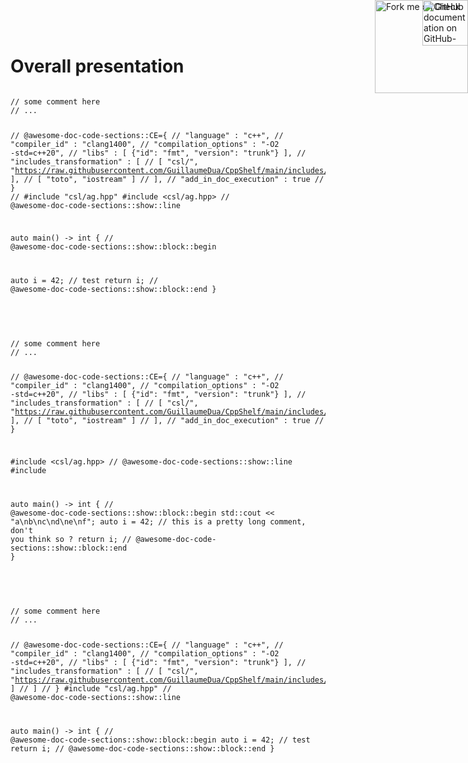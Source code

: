 
<div style="position: absolute; top: 0; right: 0;">
  <a href="https://github.com/GuillaumeDua/CppShelf">
    <img loading="lazy" width="149" height="149" src="https://github.blog/wp-content/uploads/2008/12/forkme_right_red_aa0000.png?resize=149%2C149" class="attachment-full size-full" alt="Fork me on GitHub" data-recalc-dims="1" align="right"
    style="position: relative; top: 0; right: 0; z-index: 1;">
  </a>
  <a href="https://guillaumedua.github.io/CppShelf/">
    <img loading="lazy" src="gh-pages-logo.png" alt="Check documentation on GitHub-pages" align="right" class="attachment-full size-full" height="73"
    style="position: absolute; top: 0; right: 0; z-index: 3;"
    >
  </a>
</div>

# Overall presentation

<div class='awesome-doc-code-sections_code-section'>
<pre><code>
// some comment here
// ...

// @awesome-doc-code-sections::CE={
//  "language"            : "c++",
//  "compiler_id"         : "clang1400",
//  "compilation_options" : "-O2 -std=c++20",
//  "libs"                : [ {"id": "fmt", "version": "trunk"} ],
//  "includes_transformation" : [
//        [ "csl/",       "https://raw.githubusercontent.com/GuillaumeDua/CppShelf/main/includes/ag/csl/" ],
//        [ "toto",       "iostream" ]
//  ],
//  "add_in_doc_execution" : true
//  }
// #include "csl/ag.hpp"
#include <csl/ag.hpp> // @awesome-doc-code-sections::show::line

auto main() -> int {
// @awesome-doc-code-sections::show::block::begin

auto i = 42; // test
return i;
// @awesome-doc-code-sections::show::block::end
}
</code></pre>
</div>

<br />

<div class='awesome-doc-code-sections_code-section'>
<pre><code>
// some comment here
// ...

// @awesome-doc-code-sections::CE={
//  "language"            : "c++",
//  "compiler_id"         : "clang1400",
//  "compilation_options" : "-O2 -std=c++20",
//  "libs"                : [ {"id": "fmt", "version": "trunk"} ],
//  "includes_transformation" : [
//        [ "csl/",       "https://raw.githubusercontent.com/GuillaumeDua/CppShelf/main/includes/ag/csl/" ],
//        [ "toto",       "iostream" ]
//  ],
//  "add_in_doc_execution" : true
//  }

#include <csl/ag.hpp> // @awesome-doc-code-sections::show::line
#include <iostream>

auto main() -> int {
// @awesome-doc-code-sections::show::block::begin
std::cout << "a\nb\nc\nd\ne\nf";
auto i = 42; // this is a pretty long comment, don't you think so ?
return i;
// @awesome-doc-code-sections::show::block::end
}
</code></pre>
</div>

<br />

<div class='awesome-doc-code-sections_basic-code-section' language="cpp">
<pre><code>
// some comment here
// ...

// @awesome-doc-code-sections::CE={
//  "language"            : "c++",
//  "compiler_id"         : "clang1400",
//  "compilation_options" : "-O2 -std=c++20",
//  "libs"                : [ {"id": "fmt", "version": "trunk"} ],
//  "includes_transformation" : [
//        [ "csl/",       "https://raw.githubusercontent.com/GuillaumeDua/CppShelf/main/includes/ag/csl/" ]
//  ]
//  }
#include "csl/ag.hpp" // @awesome-doc-code-sections::show::line

auto main() -> int {
// @awesome-doc-code-sections::show::block::begin
auto i = 42; // test
return i;
// @awesome-doc-code-sections::show::block::end
}
</code></pre>
</div>